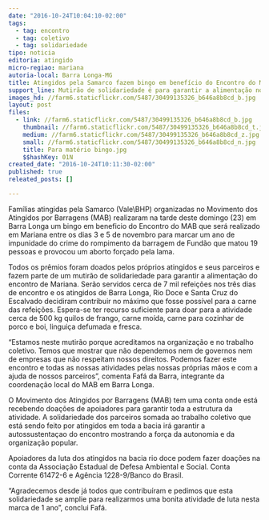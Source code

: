 ```yaml
---
date: "2016-10-24T10:04:10-02:00"
tags:
  - tag: encontro
  - tag: coletivo
  - tag: solidariedade
tipo: noticia
editoria: atingido
micro-regiao: mariana
autoria-local: Barra Longa-MG
title: Atingidos pela Samarco fazem bingo em benefício do Encontro do MAB em Mariana
support_line: Mutirão de solidariedade é para garantir a alimentação no Encontro que vai reunir cerca de 1.200 pessoas de diversos estados brasileiros e representantes de 12 países
images_hd: //farm6.staticflickr.com/5487/30499135326_b646a8b8cd_b.jpg
layout: post
files:
  - link: //farm6.staticflickr.com/5487/30499135326_b646a8b8cd_b.jpg
    thumbnail: //farm6.staticflickr.com/5487/30499135326_b646a8b8cd_t.jpg
    medium: //farm6.staticflickr.com/5487/30499135326_b646a8b8cd_z.jpg
    small: //farm6.staticflickr.com/5487/30499135326_b646a8b8cd_n.jpg
    title: Para matério bingo.jpg
    $$hashKey: 01N
created_date: "2016-10-24T10:11:30-02:00"
published: true
releated_posts: []

---
```

<p>Fam&iacute;lias atingidas pela Samarco (Vale\BHP) organizadas no Movimento dos Atingidos por Barragens (MAB) realizaram na tarde deste domingo (23) em Barra Longa um bingo em beneficio do Encontro do MAB que ser&aacute; realizado em Mariana entre os dias 3 e 5 de novembro para marcar um ano de impunidade do crime do rompimento da barragem de Fund&atilde;o que matou 19 pessoas e provocou um aborto for&ccedil;ado pela lama.</p>

<p>Todos os pr&ecirc;mios foram doados pelos pr&oacute;prios atingidos e seus parceiros e fazem parte de um mutir&atilde;o de solidariedade para garantir a alimenta&ccedil;&atilde;o do encontro de Mariana. Ser&atilde;o servidos cerca de 7 mil refei&ccedil;&otilde;es nos tr&ecirc;s dias&nbsp; de encontro e os atingidos de Barra Longa, Rio Doce e Santa Cruz do Escalvado decidiram contribuir no m&aacute;ximo que fosse poss&iacute;vel para a carne das refei&ccedil;&otilde;es. Espera-se ter recurso suficiente para doar para a atividade cerca de 500 kg quilos de frango, carne mo&iacute;da, carne para cozinhar de porco e boi, lingui&ccedil;a defumada e fresca.</p>

<p>&ldquo;Estamos neste mutir&atilde;o porque acreditamos na organiza&ccedil;&atilde;o e no trabalho coletivo. Temos que mostrar que n&atilde;o dependemos nem de governos nem de empresas que n&atilde;o respeitam nossos direitos. Podemos fazer este encontro e todas as nossas atividades pelas nossas pr&oacute;prias m&atilde;os e com a ajuda de nossos parceiros&rdquo;, comenta Faf&aacute; da Barra, integrante da coordena&ccedil;&atilde;o local do MAB em Barra Longa.</p>

<p>O Movimento dos Atingidos por Barragens (MAB) tem uma conta onde est&aacute; recebendo doa&ccedil;&otilde;es de apoiadores para garantir toda a estrutura da atividade. A solidariedade dos parceiros somada ao trabalho coletivo que est&aacute; sendo feito por atingidos em toda a bacia ir&aacute; garantir a autossustenta&ccedil;ao do encontro mostrando a for&ccedil;a da autonomia e da organiza&ccedil;&atilde;o popular.</p>

<p>Apoiadores da luta dos atingidos na bacia rio doce podem fazer doa&ccedil;&otilde;es na conta da Associa&ccedil;&atilde;o Estadual de Defesa Ambiental e Social. Conta Corrente 61472-6 e Ag&ecirc;ncia 1228-9/Banco do Brasil.</p>

<p>&ldquo;Agradecemos desde j&aacute; todos que contribu&iacute;ram e pedimos que esta solidariedade se amplie para realizarmos uma bonita atividade de luta nesta marca de 1 ano&rdquo;, conclui Faf&aacute;.</p>
